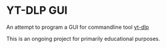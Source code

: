 # YT-DLP GUI

An attempt to program a GUI for commandline tool [yt-dlp](https://github.com/yt-dlp/yt-dlp)

This is an ongoing project for primarily educational purposes. 
